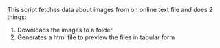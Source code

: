 This script fetches data about images from on online text file and does 2 things:
 1. Downloads the images to a folder
 2. Generates a html file to preview the files in tabular form

